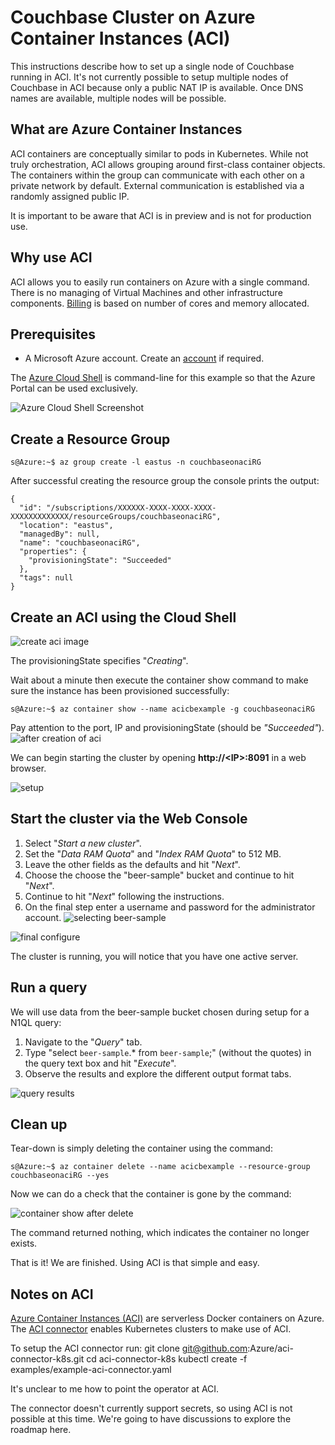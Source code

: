 # Couchbase Cluster on Azure Container Instances (ACI)

This instructions describe how to set up a single node of Couchbase running in ACI.  It's not currently possible to setup multiple nodes of Couchbase in ACI because only a public NAT IP is available.  Once DNS names are available, multiple nodes will be possible.

## What are Azure Container Instances

ACI containers are conceptually similar to pods in Kubernetes.  While not truly orchestration, ACI
allows grouping around first-class container objects. The containers within the group can communicate with each other on a private network by default.  External communication is established via a randomly assigned public IP.

It is important to be aware that ACI is in preview and is not for production use.  

## Why use ACI

ACI allows you to easily run containers on Azure with a single command. There is no managing of Virtual
Machines and other infrastructure components. [Billing](https://azure.microsoft.com/en-us/pricing/details/container-instances/)
is based on number of cores and memory allocated.

## Prerequisites

* A Microsoft Azure account. Create an [account](https://azure.microsoft.com/en-us/free/) if required.

The [Azure Cloud Shell](https://docs.microsoft.com/en-us/azure/cloud-shell/limitations) is command-line for this example so that the Azure Portal can be used exclusively.

![Azure Cloud Shell Screenshot](images/Azure_Cloud_Shell.PNG)

## Create a Resource Group
```
s@Azure:~$ az group create -l eastus -n couchbaseonaciRG
```
After successful creating the resource group the console prints the output:
```
{
  "id": "/subscriptions/XXXXXX-XXXX-XXXX-XXXX-XXXXXXXXXXXXX/resourceGroups/couchbaseonaciRG",
  "location": "eastus",
  "managedBy": null,
  "name": "couchbaseonaciRG",
  "properties": {
    "provisioningState": "Succeeded"
  },
  "tags": null
}
```

## Create an ACI using the Cloud Shell

![create aci image](images/created_ACI_using_command_line_creating_status.PNG)

The provisioningState specifies "*Creating*".

Wait about a minute then execute the container show command to make sure the instance has been provisioned successfully:

```
s@Azure:~$ az container show --name acicbexample -g couchbaseonaciRG
```
Pay attention to the port, IP and provisioningState (should be *"Succeeded"*).
![after creation of aci](images/aci_created__port_ip_status.PNG)

We can begin starting the cluster by opening **http://\<IP\>:8091** in a web browser.

![setup](images/Couchbase_Setup_page.PNG)

## Start the cluster via the Web Console

1. Select "*Start a new cluster*".
2. Set the "*Data RAM Quota*" and "*Index RAM Quota*" to 512 MB.
3. Leave the other fields as the defaults and hit "*Next*".
4. Choose the choose the "beer-sample" bucket and continue to hit "*Next*".
5. Continue to hit "*Next*" following the instructions.
6. On the final step enter a username and password for the administrator account.
![selecting beer-sample](images/pick_beer_sample_bucket.PNG)

![final configure](images/Final_configure_step.PNG)

The cluster is running, you will notice that you have one active server.

## Run a query

We will use data from the beer-sample bucket chosen during setup for a N1QL query:

1. Navigate to the "*Query*" tab.
2. Type "select `beer-sample`.* from `beer-sample`;" (without the quotes) in the query text box and hit "*Execute*".
3. Observe the results and explore the different output format tabs.

![query results](images/Beer_sample_n1ql_query.PNG)

## Clean up
Tear-down is simply deleting the container using the command:

```
s@Azure:~$ az container delete --name acicbexample --resource-group couchbaseonaciRG --yes
```

Now we can do a check that the container is gone by the command:

![container show after delete](images/container_show_after_delete.PNG)

The command returned nothing, which indicates the container no longer exists.

That is it!  We are finished.  Using ACI is that simple and easy.

## Notes on ACI

[Azure Container Instances (ACI)](https://azure.microsoft.com/en-us/blog/announcing-azure-container-instances/) are serverless Docker containers on Azure.  The [ACI connector](https://github.com/Azure/aci-connector-k8s) enables Kubernetes clusters to make use of ACI.

To setup the ACI connector run:
    git clone git@github.com:Azure/aci-connector-k8s.git
    cd aci-connector-k8s
    kubectl create -f examples/example-aci-connector.yaml

It's unclear to me how to point the operator at ACI.

The connector doesn't currently support secrets, so using ACI is not possible at this time.  We're going to have discussions to explore the roadmap here.
